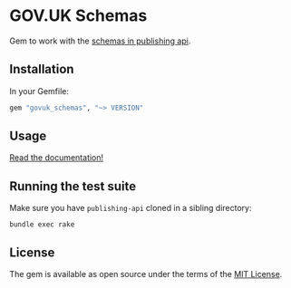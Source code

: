 # GOV.UK Schemas

Gem to work with the [schemas in publishing api](https://github.com/alphagov/publishing-api/tree/main/content_schemas).

## Installation

In your Gemfile:

```ruby
gem "govuk_schemas", "~> VERSION"
```

## Usage

[Read the documentation!](http://www.rubydoc.info/gems/govuk_schemas)

## Running the test suite

Make sure you have `publishing-api` cloned in a sibling directory:

```
bundle exec rake
```

## License

The gem is available as open source under the terms of the [MIT License](LICENCE).
